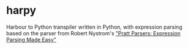 # harpy

Harbour to Python transpiler written in Python, with expression parsing based on the parser from Robert Nystrom's
["Pratt Parsers: Expression Parsing Made Easy"](https://journal.stuffwithstuff.com/2011/03/19/pratt-parsers-expression-parsing-made-easy/)

